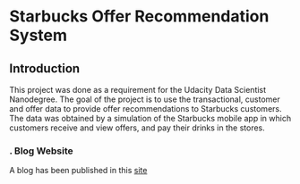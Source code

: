 # Starbucks Offer Recommendation System

## Introduction

This project was done as a requirement for the Udacity Data Scientist
Nanodegree. The goal of the project is to use the transactional,
customer and offer data to provide offer recommendations to Starbucks
customers. The data was obtained by a simulation of the Starbucks
mobile app in which customers receive and view offers, and pay their
drinks in the stores.



### . Blog Website

A blog has been published in this [site]( https://medium.com/@vishalsiram50/starbucks-capstone-project-8a6f23a8f4cd?sk=3e3fb46429588bda0ba56011818eb18c/.)
